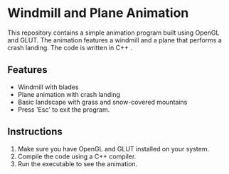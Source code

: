 # Windmill and Plane Animation

This repository contains a simple animation program built using OpenGL and GLUT. The animation features a windmill and a plane that performs a crash landing. The code is written in C++ .

## Features

- Windmill with blades
- Plane animation with crash landing
- Basic landscape with grass and snow-covered mountains
- Press 'Esc' to exit the program.

## Instructions

1. Make sure you have OpenGL and GLUT installed on your system.
2. Compile the code using a C++ compiler.
3. Run the executable to see the animation.
